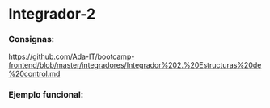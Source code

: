 # Integrador-2


### Consignas:

https://github.com/Ada-IT/bootcamp-frontend/blob/master/integradores/Integrador%202.%20Estructuras%20de%20control.md

### Ejemplo funcional:


